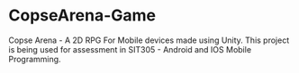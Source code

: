 # CopseArena-Game
Copse Arena - A 2D RPG For Mobile devices made using Unity. This project is being used for assessment in SIT305 - Android and IOS Mobile Programming.
